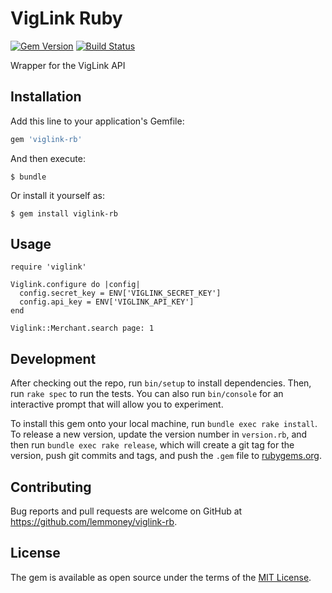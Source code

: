 # VigLink Ruby
[![Gem Version](https://badge.fury.io/rb/viglink-rb.svg)](https://rubygems.org/gems/viglink-rb) [![Build Status](https://travis-ci.com/lemmoney/viglink-rb.svg?token=kGJtMxwzFwua1ty5npNb&branch=master)](https://travis-ci.com/lemmoney/viglink-rb)

Wrapper for the VigLink API

## Installation

Add this line to your application's Gemfile:

```ruby
gem 'viglink-rb'
```

And then execute:

    $ bundle

Or install it yourself as:

    $ gem install viglink-rb

## Usage

```
require 'viglink'

Viglink.configure do |config|
  config.secret_key = ENV['VIGLINK_SECRET_KEY']
  config.api_key = ENV['VIGLINK_API_KEY']
end

Viglink::Merchant.search page: 1
```

## Development

After checking out the repo, run `bin/setup` to install dependencies. Then, run `rake spec` to run the tests. You can also run `bin/console` for an interactive prompt that will allow you to experiment.

To install this gem onto your local machine, run `bundle exec rake install`. To release a new version, update the version number in `version.rb`, and then run `bundle exec rake release`, which will create a git tag for the version, push git commits and tags, and push the `.gem` file to [rubygems.org](https://rubygems.org).

## Contributing

Bug reports and pull requests are welcome on GitHub at https://github.com/lemmoney/viglink-rb.

## License

The gem is available as open source under the terms of the [MIT License](https://opensource.org/licenses/MIT).

